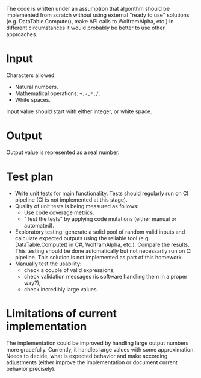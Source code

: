 The code is written under an assumption that algorithm should be implemented from scratch without using external "ready to use" solutions (e.g. DataTable.Compute(), make API calls to WolframAlpha, etc.) In different circumstances it would probably be better to use other approaches.


# Input
Characters allowed: 
* Natural numbers.
* Mathematical operations: `+,-,*,/`.
* White spaces.

Input value should start with either integer, or white space.

# Output
Output value is represented as a real number.

# Test plan
* Write unit tests for main functionality. Tests should regularly run on CI pipeline (CI is not implemented at this stage).
* Quality of unit tests is being measured as follows:
    * Use code coverage metrics.
    * "Test the tests" by applying code mutations (either manual or automated).
* Exploratory testing: generate a solid pool of random valid inputs and calculate expected outputs using the reliable tool (e.g. DataTable.Compute() in C#, WolframAlpha, etc.). Compare the results. This testing should be done automatically but not necessarily run on CI pipeline. This solution is not implemented as part of this homework.
* Manually test the usability:
    * check a couple of valid expressions,
    * check validation messages (is software handling them in a proper way?),
    * check incredibly large values.
    
# Limitations of current implementation
The implementation could be improved by handling large output numbers more gracefully. Currently, it handles large values with some approximation. Needs to decide, what is expected behavior and make according adjustments (either improve the implementation or document current behavior precisely).
